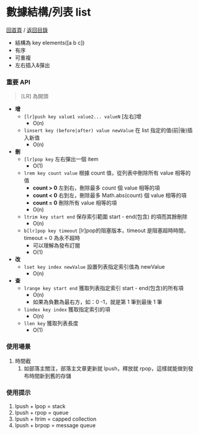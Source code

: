 數據結構/列表 list
===
[回首頁](../../../) / [返回目錄](../../)

* 結構為 key elements([a b c])
* 有序
* 可重複
* 左右插入&彈出

### 重要 API

> [LR] 為開頭

* **增**
	* `[lr]push key value1 value2... valueN` [左右]增
		* O(n)
	* `linsert key (before|after) value newValue` 在 list 指定的值(前|後)插入新值
		* O(n)
* **刪**
	* `[lr]pop key` 左右彈出一個 item
		* O(1)
	* `lrem key count value` 根據 count 值，從列表中刪除所有 value 相等的值
		* **count > 0** 左到右，刪除最多 count 個 value 相等的項
		* **count < 0** 右到左，刪除最多 Math.abs(count) 個 value 相等的項
		* **count = 0** 刪除所有 value 相等的項
		* O(n)
	* `ltrim key start end` 保存索引範圍 start - end(包含) 的項而其餘刪除
		* O(n)
	* `b[lr]pop key timeout` [lr]pop的阻塞版本，timeout 是阻塞超時時間，timeout = 0 為永不超時
		* 可以理解為發布訂閱
		* O(1)
* **改**
	* `lset key index newValue` 設置列表指定索引值為 newValue
		* O(n)
* **查**
	* `lrange key start end` 獲取列表指定索引 start - end(包含)的所有項
		* O(n)
		* 如果為負數為最右方，如：0 -1，就是第 1 筆到最後 1 筆
	* `lindex key index` 獲取指定索引的項
		* O(n)
	* `llen key` 獲取列表長度
		* O(1)

### 使用場景

1. 時間截
	1. 如部落主關注，部落主文章更新就 lpush，釋放就 rpop，這樣就能做到發布時間新到舊的存儲

### 使用提示

1. lpush + lpop = stack
2. lpush + rpop = queue
3. lpush + ltrim = capped collection
4. lpush + brpop = message queue